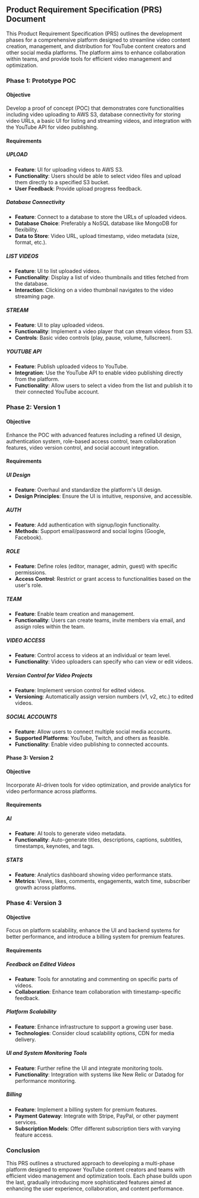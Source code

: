 ## Product Requirement Specification (PRS) Document

This Product Requirement Specification (PRS) outlines the development phases for a comprehensive platform designed to streamline video content creation, management, and distribution for YouTube content creators and other social media platforms. The platform aims to enhance collaboration within teams, and provide tools for efficient video management and optimization.

### Phase 1: Prototype POC

#### Objective

Develop a proof of concept (POC) that demonstrates core functionalities including video uploading to AWS S3, database connectivity for storing video URLs, a basic UI for listing and streaming videos, and integration with the YouTube API for video publishing.

#### Requirements

##### UPLOAD

- <strong>Feature</strong>: UI for uploading videos to AWS S3.
- <strong>Functionality</strong>: Users should be able to select video files and upload them directly to a specified S3 bucket.
- <strong>User Feedback</strong>: Provide upload progress feedback.

##### Database Connectivity

- <strong>Feature</strong>: Connect to a database to store the URLs of uploaded videos.
- <strong>Database Choice</strong>: Preferably a NoSQL database like MongoDB for flexibility.
- <strong>Data to Store</strong>: Video URL, upload timestamp, video metadata (size, format, etc.).

##### LIST VIDEOS

- <strong>Feature</strong>: UI to list uploaded videos.
- <strong>Functionality</strong>: Display a list of video thumbnails and titles fetched from the database.
- <strong>Interaction</strong>: Clicking on a video thumbnail navigates to the video streaming page.

##### STREAM

- <strong>Feature</strong>: UI to play uploaded videos.
- <strong>Functionality</strong>: Implement a video player that can stream videos from S3.
- <strong>Controls</strong>: Basic video controls (play, pause, volume, fullscreen).

##### YOUTUBE API

- <strong>Feature</strong>: Publish uploaded videos to YouTube.
- <strong>Integration</strong>: Use the YouTube API to enable video publishing directly from the platform.
- <strong>Functionality</strong>: Allow users to select a video from the list and publish it to their connected YouTube account.

### Phase 2: Version 1

#### Objective

Enhance the POC with advanced features including a refined UI design, authentication system, role-based access control, team collaboration features, video version control, and social account integration.

#### Requirements

##### UI Design

- <strong>Feature</strong>: Overhaul and standardize the platform's UI design.
- <strong>Design Principles</strong>: Ensure the UI is intuitive, responsive, and accessible.

##### AUTH

- <strong>Feature</strong>: Add authentication with signup/login functionality.
- <strong>Methods</strong>: Support email/password and social logins (Google, Facebook).

##### ROLE

- <strong>Feature</strong>: Define roles (editor, manager, admin, guest) with specific permissions.
- <strong>Access Control</strong>: Restrict or grant access to functionalities based on the user's role.

##### TEAM

- <strong>Feature</strong>: Enable team creation and management.
- <strong>Functionality</strong>: Users can create teams, invite members via email, and assign roles within the team.

##### VIDEO ACCESS

- <strong>Feature</strong>: Control access to videos at an individual or team level.
- <strong>Functionality</strong>: Video uploaders can specify who can view or edit videos.

##### Version Control for Video Projects

- <strong>Feature</strong>: Implement version control for edited videos.
- <strong>Versioning</strong>: Automatically assign version numbers (v1, v2, etc.) to edited videos.

##### SOCIAL ACCOUNTS

- <strong>Feature</strong>: Allow users to connect multiple social media accounts.
- <strong>Supported Platforms</strong>: YouTube, Twitch, and others as feasible.
- <strong>Functionality</strong>: Enable video publishing to connected accounts.

#### Phase 3: Version 2

#### Objective

Incorporate AI-driven tools for video optimization, and provide analytics for video performance across platforms.

#### Requirements

##### AI

- <strong>Feature</strong>: AI tools to generate video metadata.
- <strong>Functionality</strong>: Auto-generate titles, descriptions, captions, subtitles, timestamps, keynotes, and tags.

##### STATS

- <strong>Feature</strong>: Analytics dashboard showing video performance stats.
- <strong>Metrics</strong>: Views, likes, comments, engagements, watch time, subscriber growth across platforms.

### Phase 4: Version 3

#### Objective

Focus on platform scalability, enhance the UI and backend systems for better performance, and introduce a billing system for premium features.

#### Requirements

##### Feedback on Edited Videos

- <strong>Feature</strong>: Tools for annotating and commenting on specific parts of videos.
- <strong>Collaboration</strong>: Enhance team collaboration with timestamp-specific feedback.

##### Platform Scalability

- <strong>Feature</strong>: Enhance infrastructure to support a growing user base.
- <strong>Technologies</strong>: Consider cloud scalability options, CDN for media delivery.

##### UI and System Monitoring Tools

- <strong>Feature</strong>: Further refine the UI and integrate monitoring tools.
- <strong>Functionality</strong>: Integration with systems like New Relic or Datadog for performance monitoring.

##### Billing

- <strong>Feature</strong>: Implement a billing system for premium features.
- <strong>Payment Gateway</strong>: Integrate with Stripe, PayPal, or other payment services.
- <strong>Subscription Models</strong>: Offer different subscription tiers with varying feature access.

### Conclusion

This PRS outlines a structured approach to developing a multi-phase platform designed to empower YouTube content creators and teams with efficient video management and optimization tools. Each phase builds upon the last, gradually introducing more sophisticated features aimed at enhancing the user experience, collaboration, and content performance.
